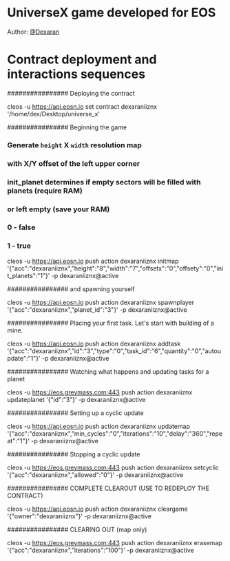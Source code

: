 # UniverseX game developed for EOS

Author: [@Dexaran](https://github.com/Dexaran)


# Contract deployment and interactions sequences


################ Deploying the contract

cleos -u https://api.eosn.io set contract dexaraniiznx '/home/dex/Desktop/universe_x'




################ Beginning the game
### Generate `height` X `width` resolution map
### with X/Y offset of the left upper corner
### init_planet determines if empty sectors will be filled with planets (require RAM)
### or left empty (save your RAM) 
### 0 - false
### 1 - true

cleos -u https://api.eosn.io push action dexaraniiznx initmap '{"acc":"dexaraniiznx","height":"8","width":"7","offsetx":"0","offsety":"0","init_planets":"1"}' -p dexaraniiznx@active



################  and spawning yourself

cleos -u https://api.eosn.io push action dexaraniiznx spawnplayer '{"acc":"dexaraniiznx","planet_id":"3"}' -p dexaraniiznx@active


################ Placing your first task. Let's start with building of a mine.

cleos -u https://api.eosn.io push action dexaraniiznx addtask '{"acc":"dexaraniiznx","id":"3","type":"0","task_id":"6","quantity":"0","autoupdate":"1"}' -p dexaraniiznx@active


################ Watching what happens and updating tasks for a planet

cleos -u https://eos.greymass.com:443 push action dexaraniiznx updateplanet '{"id":"3"}' -p dexaraniiznx@active


################ Setting up a cyclic update

cleos -u https://api.eosn.io push action dexaraniiznx updatemap '{"acc":"dexaraniiznx","min_cycles":"0","iterations":"10","delay":"360","repeat":"1"}' -p dexaraniiznx@active


################ Stopping a cyclic update

cleos -u https://eos.greymass.com:443 push action dexaraniiznx setcyclic '{"acc":"dexaraniiznx","allowed":"0"}' -p dexaraniiznx@active

################ COMPLETE CLEAROUT (USE TO REDEPLOY THE CONTRACT)

cleos -u https://api.eosn.io push action dexaraniiznx cleargame '{"owner":"dexaraniiznx"}' -p dexaraniiznx@active


################ CLEARING OUT (map only)

cleos -u https://eos.greymass.com:443 push action dexaraniiznx erasemap '{"acc":"dexaraniiznx","iterations":"100"}' -p dexaraniiznx@active
